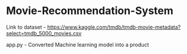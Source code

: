 # Movie-Recommendation-System

Link to dataset - https://www.kaggle.com/tmdb/tmdb-movie-metadata?select=tmdb_5000_movies.csv  

app.py - Converted Machine learning model into a product
